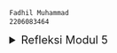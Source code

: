 ```
Fadhil Muhammad
2206083464
```

<details>
<summary style="font-size:20px">Refleksi Modul 5 </summary>

## What is the difference between the approach of performance testing with JMeter and profiling with IntelliJ Profiler in the context of optimizing application performance?

Pendekatan pengujian kinerja dengan JMeter dan profiling dengan IntelliJ Profiler memiliki fokus yang berbeda. JMeter digunakan untuk mengukur kinerja aplikasi di tingkat keseluruhan, sedangkan Profiler IntelliJ memungkinkan analisis mendalam pada tingkat kode. JMeter mengevaluasi respons aplikasi secara menyeluruh, sementara Profiler IntelliJ membantu mengidentifikasi dan memahami titik lemah dalam kode aplikasi.

## How does the profiling process help you in identifying and understanding the weak points in your application?

Proses profiling membantu dengan mengumpulkan data eksekusi aplikasi. Proses ini membantu saya dalam melakukan identifikasi titik lemah dan hotspots dalam kode. Hal ini memberikan gambaran lebih mendalam tentang waktu eksekusi, penggunaan memori, dan panggilan fungsi/method, membantu mengidentifikasi area yang memerlukan perbaikan untuk meningkatkan kinerja.

## Do you think IntelliJ Profiler is effective in assisting you to analyze and identify bottlenecks in your application code?

IntelliJ Profiler terbukti efektif dalam membantu analisis dan identifikasi bottlenecks dalam kode aplikasi. Dengan visualisasi yang bagus dan laporan yang rinci tentu mempermudah saya untuk mengidentifikasi area yang perlu dioptimalkan untuk meningkatkan kinerja aplikasi.

## What are the main challenges you face when conducting performance testing and profiling, and how do you overcome these challenges?

Salah satu kendala yang saya hadapi dalam melakukan pengujian dan profiling adalah memastikan bahwa refaktor yang dilakukan dalam upaya optimalisasi tidak mempengaruhi fungsi keseluruhan dari aplikasi dan memberikan hasil yang diinginkan. Penting untuk memastikan bahwa hasil yang dihasilkan sebelum refaktor sama persis dengan hasil yang diperoleh setelah refaktor dilakukan. Proses pengujian pada kode yang belum di-refaktor membutuhkan waktu yang cukup lama, yang dapat menghambat proses saya secara keseluruhan. Selain itu, ukuran data yang besar juga menambah waktu yang dibutuhkan untuk memeriksa bahwa outputnya tidak berubah setelah dilakukan refaktor.

## What are the main benefits you gain from using IntelliJ Profiler for profiling your application code?

Penggunaan IntelliJ Profiler memberikan manfaat berupa visualisasi yang jelas, pemahaman mendalam tentang kinerja kode, dan identifikasi titik-titik lemah yang membantu saya untuk membuat perbaikan yang tepat guna meningkatkan efisiensi aplikasi.

## How do you handle situations where the results from profiling with IntelliJ Profiler are not entirely consistent with findings from performance testing using JMeter?

Dalam konteks ini, merupakan hal yang penting untuk menginvestigasi penyebab perbedaan hasil yang terjadi. Kemungkinan ada faktor lingkungan atau variasi dalam skenario pengujian yang berkontribusi pada perbedaan tersebut. Dengan memeriksa secara cermat dan memastikan konsistensi pengaturan serta memahami konteks individu dari masing-masing instrumen yang digunakan, kita dapat lebih memahami perbedaan tersebut dan melakukan penyesuaian analisis yang sesuai.

## What strategies do you implement in optimizing application code after analyzing results from performance testing and profiling? How do you ensure the changes you make do not affect the application's functionality?

Setelah mengevaluasi hasil dari pengujian kinerja dan profiling, langkah strategis optimalisasi mencakup pengidentifikasian dan peningkatan pada area yang kurang efisien, penggunaan alat bantu seperti IntelliJ Profiler untuk analisis lebih lanjut, serta implementasi perubahan secara bertahap. Melakukan uji regresi dan pemantauan kinerja secara terus-menerus akan membantu memastikan bahwa perubahan yang dilakukan tidak mengganggu fungsi keseluruhan dari aplikasi tersebut. Saya mencoba untuk mencari cara bagaimana agar program dapat dijalankan dengan lebih efisien tanpa mengubah fungsionalitas aplikasinya.

# JMeter

## Before Optimization

Berikut adalah screenshot gambar hasil run JMeter untuk endpoint all_student_name dengan highest_gpa sebelum optimisasi
![JMeter All student name Image](readme_images/all_student_name_before.jpg)

![JMeter highest gpa Image](readme_images/highest_gpa_before.jpg)

Perhatikan Sample Time sekarang.

## CMD Execution

![JMetercmd Image](readme_images/jmeter_cmd_test.png)


## After Optimization

![JMeter after opt.](readme_images/all_student_name_after.jpg)

![JMeter after opt.](readme_images/highest_gpa_before.jpg)


Dapat terlihat pada hasil tangkapan layar di atas, Sample Time yang diperlukan untuk menjalankan task yang sama menjadi jauh lebih sedikit daripada sebelum dioptimisasi. Profiling dapat membantu kita sebagai programmer dalam mengoptimisasikan program aplikasi kita agar dapat berjalan dengan lebih efisien lagi. 
</details>